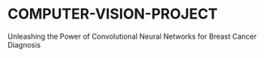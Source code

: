 # COMPUTER-VISION-PROJECT
Unleashing the Power of Convolutional Neural Networks for Breast Cancer Diagnosis
